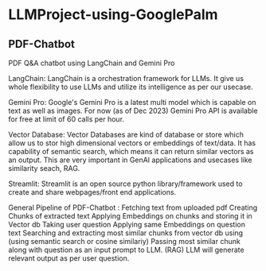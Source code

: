 # LLMProject-using-GooglePalm
## PDF-Chatbot
PDF Q&A chatbot using LangChain and Gemini Pro

LangChain:
LangChain is a orchestration framework for LLMs. It give us whole flexibility to use LLMs and utilize its intelligence as per our usecase.

Gemini Pro:
Google's Gemini Pro is a latest multi model which is capable on text as well as images. For now (as of Dec 2023) Gemini Pro API is available for free at limit of 60 calls per hour.

Vector Database:
Vector Databases are kind of database or store which allow us to stor high dimensional vectors or embeddings of text/data. It has capability of semantic search, which means it can return similar vectors as an output. This are very important in GenAI applications and usecases like similarity seach, RAG.

Streamlit:
Streamlit is an open source python library/framework used to create and share webpages/front end applications.

General Pipeline of PDF-Chatbot :
Fetching text from uploaded pdf
Creating Chunks of extracted text
Applying Embeddings on chunks and storing it in Vector db
Taking user question
Applying same Embeddings on question text
Searching and extracting most similar chunks from vector db using (using semantic search or cosine similariy)
Passing most similar chunk along with question as an input prompt to LLM. (RAG)
LLM will generate relevant output as per user question.
